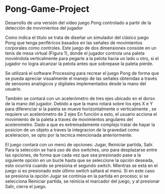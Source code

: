 # Pong-Game-Project
Desarrollo de una versión del video juego Pong controlado a partir de la detección de movimientos del jugador


Como indica el titulo se trata de diseñar un simulador del clásico juego Pong que tenga periféricos basados en las señales de movimientos corporales como controles. Este juego de dos dimensiones consiste en un tenis de mesa virtual (Figura 1), donde el jugador controla una paleta moviéndola verticalmente para pegarle a la pelota hacia un lado u otro, si el jugador no logra alcanzar la pelota antes que sobrepase la paleta pierde.
 
Se utilizará el software Processing para recrear el juego Pong de forma que se pueda apreciar visualmente el manejo de las señales obtenidas a través de sensores analógicos y digitales implementados desde la mano del usuario.

También se contará con un acelerómetro de tres ejes ubicado en el dorso de la mano del jugador. Debido a que la mano rotará sobre  los ejes X e Y para diferenciar si la paleta se mueve horizontalmente o verticalmente , se requiere un acelerómetro de 2 ejes En función a esto, el usuario acciona el movimiento de la paleta a traves de movimientos angulares del acelerometro. Dado a que es extremadamente complejo tratar de hayar la posicion de un objeto a traves la integracion de la gravedad como aceleracion, se opto por la tecnica mencionada anteriormente. 

El juego contará con un menú de opciones: Jugar, Reiniciar partida, Salir. Para la selección se hará uso de dos switches, uno para desplazarse entre las opciones, de forma que cada vez que sea presionado pase a la siguiente opción en un bucle hasta que se seleccione la opción deseada, esto ocurrirá cuando se presiona el segundo switch. Mientras se está en el juego si es presionado este último switch saltará al menú. Sí en este caso se presiona la opción Jugar se continúa en la partida en proceso; si se selecciona Reiniciar partida, se reinicia el marcador del juego, y al presionar Salir, cierra el juego.

